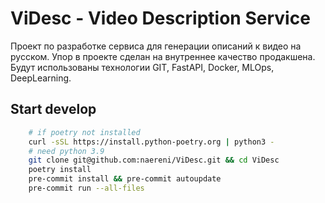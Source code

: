# ViDesc - Video Description Service
Проект по разработке сервиса для генерации описаний к видео на русском. Упор в проекте сделан на внутреннее качество продакшена. Будут использованы технологии GIT, FastAPI, Docker, MLOps, DeepLearning.

## Start develop
```bash
    # if poetry not installed
    curl -sSL https://install.python-poetry.org | python3 -
    # need python 3.9
    git clone git@github.com:naereni/ViDesc.git && cd ViDesc
    poetry install
    pre-commit install && pre-commit autoupdate
    pre-commit run --all-files
```
